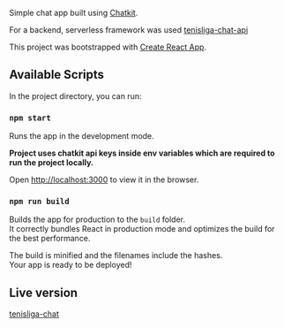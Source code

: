 Simple chat app built using [Chatkit](https://pusher.com/chatkit).

For a backend, serverless framework was used [tenisliga-chat-api](https://github.com/Swearengen/tenisliga-chat-api)

This project was bootstrapped with [Create React App](https://github.com/facebook/create-react-app).

## Available Scripts

In the project directory, you can run:

### `npm start`

Runs the app in the development mode.<br>

**Project uses chatkit api keys inside env variables which are required to run the project locally.**

Open [http://localhost:3000](http://localhost:3000) to view it in the browser.

### `npm run build`

Builds the app for production to the `build` folder.<br>
It correctly bundles React in production mode and optimizes the build for the best performance.

The build is minified and the filenames include the hashes.<br>
Your app is ready to be deployed!

## Live version

[tenisliga-chat](http://tenisliga-chat.s3-website-us-east-1.amazonaws.com)
